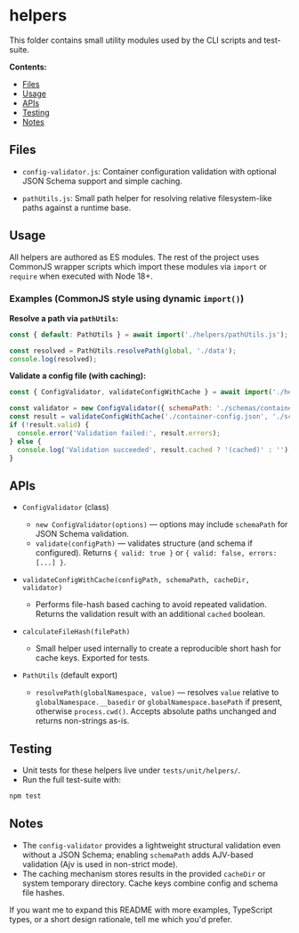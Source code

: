# helpers <!-- omit in toc -->

This folder contains small utility modules used by the CLI scripts and test-suite.

**Contents:**

- [Files](#files)
- [Usage](#usage)
- [APIs](#apis)
- [Testing](#testing)
- [Notes](#notes)

## Files

- `config-validator.js`: Container configuration validation with optional JSON Schema support and simple caching.

- `pathUtils.js`: Small path helper for resolving relative filesystem-like paths against a runtime base.

## Usage

All helpers are authored as ES modules. The rest of the project uses CommonJS wrapper scripts which import these modules via `import` or `require` when executed with Node 18+.

### Examples (CommonJS style using dynamic `import()`) <!-- omit in toc -->

**Resolve a path via `pathUtils`:**

```js
const { default: PathUtils } = await import('./helpers/pathUtils.js');

const resolved = PathUtils.resolvePath(global, './data');
console.log(resolved);
```

**Validate a config file (with caching):**

```js
const { ConfigValidator, validateConfigWithCache } = await import('./helpers/config-validator.js');

const validator = new ConfigValidator({ schemaPath: './schemas/container-config.schema.json' });
const result = validateConfigWithCache('./container-config.json', './schemas/container-config.schema.json', './.cache', validator);
if (!result.valid) {
  console.error('Validation failed:', result.errors);
} else {
  console.log('Validation succeeded', result.cached ? '(cached)' : '');
}
```

## APIs

- `ConfigValidator` (class)
  - `new ConfigValidator(options)` — options may include `schemaPath` for JSON Schema validation.
  - `validate(configPath)` — validates structure (and schema if configured). Returns `{ valid: true }` or `{ valid: false, errors: [...] }`.

- `validateConfigWithCache(configPath, schemaPath, cacheDir, validator)`
  - Performs file-hash based caching to avoid repeated validation. Returns the validation result with an additional `cached` boolean.

- `calculateFileHash(filePath)`
  - Small helper used internally to create a reproducible short hash for cache keys. Exported for tests.

- `PathUtils` (default export)
  - `resolvePath(globalNamespace, value)` — resolves `value` relative to `globalNamespace.__basedir` or `globalNamespace.basePath` if present, otherwise `process.cwd()`. Accepts absolute paths unchanged and returns non-strings as-is.

## Testing

- Unit tests for these helpers live under `tests/unit/helpers/`.
- Run the full test-suite with:

```bash
npm test
```

## Notes

- The `config-validator` provides a lightweight structural validation even without a JSON Schema; enabling `schemaPath` adds AJV-based validation (Ajv is used in non-strict mode).
- The caching mechanism stores results in the provided `cacheDir` or system temporary directory. Cache keys combine config and schema file hashes.

If you want me to expand this README with more examples, TypeScript types, or a short design rationale, tell me which you'd prefer.
